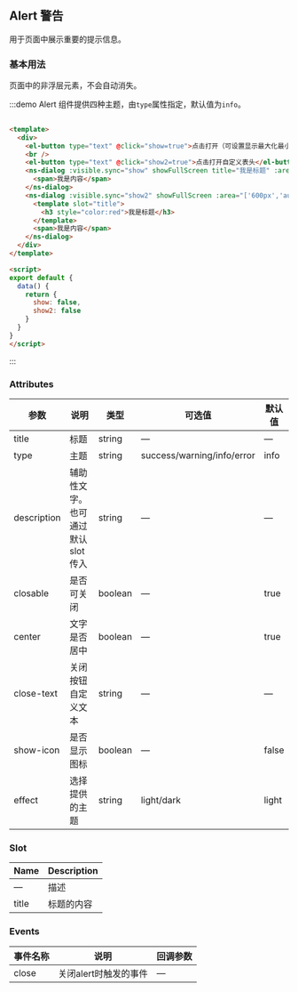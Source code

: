 ## Alert 警告

用于页面中展示重要的提示信息。

### 基本用法

页面中的非浮层元素，不会自动消失。

:::demo Alert 组件提供四种主题，由`type`属性指定，默认值为`info`。
```html
  
<template>
  <div>
    <el-button type="text" @click="show=true">点击打开（可设置显示最大化最小化）</el-button>
    <br />
    <el-button type="text" @click="show2=true">点击打开自定义表头</el-button>
    <ns-dialog :visible.sync="show" showFullScreen title="我是标题" :area="['600px','auto']">
      <span>我是内容</span>
    </ns-dialog>
    <ns-dialog :visible.sync="show2" showFullScreen :area="['600px','auto']">
      <template slot="title">
        <h3 style="color:red">我是标题</h3>
      </template>
      <span>我是内容</span>
    </ns-dialog>
  </div>
</template>

<script>
export default {
  data() {
    return {
      show: false,
      show2: false
    }
  }
}
</script>
```
:::


### Attributes
| 参数      | 说明          | 类型      | 可选值                           | 默认值  |
|---------- |-------------- |---------- |--------------------------------  |-------- |
| title     | 标题           | string | — | — |
| type | 主题 | string | success/warning/info/error | info |
| description | 辅助性文字。也可通过默认 slot 传入 | string | — | — |
| closable | 是否可关闭 | boolean | — | true |
| center | 文字是否居中 | boolean | — | true |
| close-text | 关闭按钮自定义文本 | string | — | — |
| show-icon | 是否显示图标 | boolean | — | false |
| effect | 选择提供的主题 | string | light/dark | light |

### Slot

| Name | Description |
|------|--------|
| — | 描述 |
| title | 标题的内容 |

### Events
| 事件名称 | 说明 | 回调参数 |
|---------- |-------- |---------- |
| close | 关闭alert时触发的事件 | — |
